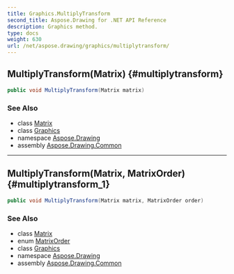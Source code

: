 ```yaml
---
title: Graphics.MultiplyTransform
second_title: Aspose.Drawing for .NET API Reference
description: Graphics method. 
type: docs
weight: 630
url: /net/aspose.drawing/graphics/multiplytransform/
---
```

## MultiplyTransform(Matrix) {#multiplytransform}

```csharp
public void MultiplyTransform(Matrix matrix)
```

### See Also

* class [Matrix](../../../aspose.drawing.drawing2d/matrix/)
* class [Graphics](../)
* namespace [Aspose.Drawing](../../graphics/)
* assembly [Aspose.Drawing.Common](../../../)

---

## MultiplyTransform(Matrix, MatrixOrder) {#multiplytransform_1}

```csharp
public void MultiplyTransform(Matrix matrix, MatrixOrder order)
```

### See Also

* class [Matrix](../../../aspose.drawing.drawing2d/matrix/)
* enum [MatrixOrder](../../../aspose.drawing.drawing2d/matrixorder/)
* class [Graphics](../)
* namespace [Aspose.Drawing](../../graphics/)
* assembly [Aspose.Drawing.Common](../../../)


